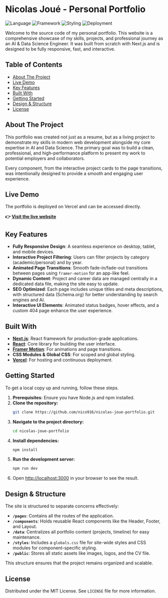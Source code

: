 # Nicolas Joué - Personal Portfolio

![Language](https://img.shields.io/badge/language-JavaScript-F7DF1E?style=flat-square)
![Framework](https://img.shields.io/badge/framework-Next.js-000000?style=flat-square)
![Styling](https://img.shields.io/badge/styling-CSS%20Modules-blue?style=flat-square)
![Deployment](https://img.shields.io/badge/deployment-Vercel-black?style=flat-square)

Welcome to the source code of my personal portfolio. This website is a comprehensive showcase of my skills, projects, and professional journey as an AI & Data Science Engineer. It was built from scratch with Next.js and is designed to be fully responsive, fast, and interactive.

## Table of Contents

- [About The Project](#about-the-project)
- [Live Demo](#live-demo)
- [Key Features](#key-features)
- [Built With](#built-with)
- [Getting Started](#getting-started)
- [Design & Structure](#design--structure)
- [License](#license)

## About The Project

This portfolio was created not just as a resume, but as a living project to demonstrate my skills in modern web development alongside my core expertise in AI and Data Science. The primary goal was to build a clean, professional, and high-performance platform to present my work to potential employers and collaborators.

Every component, from the interactive project cards to the page transitions, was intentionally designed to provide a smooth and engaging user experience.

## Live Demo

The portfolio is deployed on Vercel and can be accessed directly.

**👉 [Visit the live website](https://YOUR_FINAL_URL_HERE)**  

## Key Features

-   **Fully Responsive Design**: A seamless experience on desktop, tablet, and mobile devices.
-   **Interactive Project Filtering**: Users can filter projects by category (academic/personal) and by year.
-   **Animated Page Transitions**: Smooth fade-in/fade-out transitions between pages using `framer-motion` for an app-like feel.
-   **Dynamic Content**: Project and career data are managed centrally in a dedicated data file, making the site easy to update.
-   **SEO Optimized**: Each page includes unique titles and meta descriptions, with structured data (Schema.org) for better understanding by search engines and AI.
-   **Interactive UI Elements**: Animated status badges, hover effects, and a custom 404 page enhance the user experience.

## Built With

-   **[Next.js](https://nextjs.org/)**: React framework for production-grade applications.
-   **[React](https://reactjs.org/)**: Core library for building the user interface.
-   **[Framer Motion](https://www.framer.com/motion/)**: For animations and page transitions.
-   **CSS Modules & Global CSS**: For scoped and global styling.
-   **[Vercel](https://vercel.com/)**: For hosting and continuous deployment.

## Getting Started

To get a local copy up and running, follow these steps.

1.  **Prerequisites**: Ensure you have Node.js and npm installed.
2.  **Clone the repository:**
    ```sh
    git clone https://github.com/nico916/nicolas-joue-portfolio.git
    ```
3.  **Navigate to the project directory:**
    ```sh
    cd nicolas-joue-portfolio
    ```
4.  **Install dependencies:**
    ```sh
    npm install
    ```
5.  **Run the development server:**
    ```sh
    npm run dev
    ```
6.  Open [http://localhost:3000](http://localhost:3000) in your browser to see the result.

## Design & Structure

The site is structured to separate concerns effectively:
-   **`/pages`**: Contains all the routes of the application.
-   **`/components`**: Holds reusable React components like the Header, Footer, and Layout.
-   **`/data`**: Centralizes all portfolio content (projects, timeline) for easy maintenance.
-   **`/styles`**: Includes a `globals.css` file for site-wide styles and CSS modules for component-specific styling.
-   **`/public`**: Stores all static assets like images, logos, and the CV file.

This structure ensures that the project remains organized and scalable.

## License

Distributed under the MIT License. See `LICENSE` file for more information.
